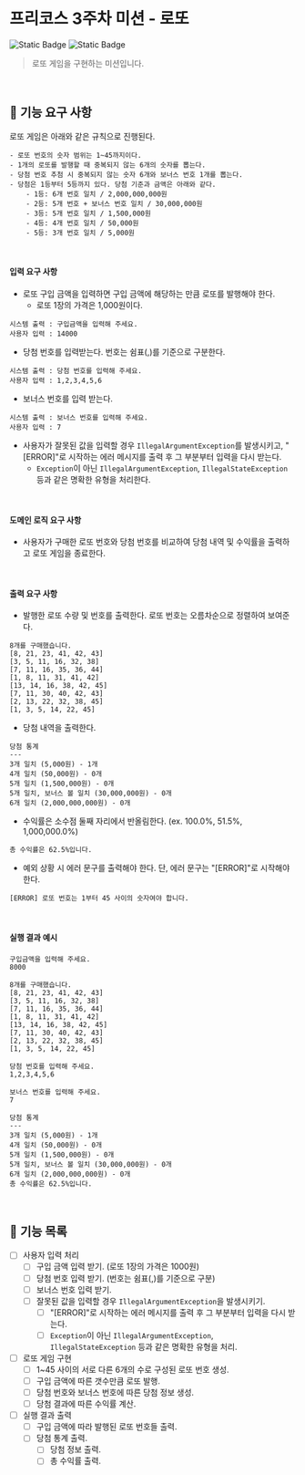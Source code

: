 # 프리코스 3주차 미션 - 로또

![Static Badge](https://img.shields.io/badge/precourse-week3-<color>)
![Static Badge](https://img.shields.io/badge/version-1.0.0-informational)


> 로또 게임을 구현하는 미션입니다.

<br/>

## 🚀 기능 요구 사항

로또 게임은 아래와 같은 규칙으로 진행된다.

```
- 로또 번호의 숫자 범위는 1~45까지이다.
- 1개의 로또를 발행할 때 중복되지 않는 6개의 숫자를 뽑는다.
- 당첨 번호 추첨 시 중복되지 않는 숫자 6개와 보너스 번호 1개를 뽑는다.
- 당첨은 1등부터 5등까지 있다. 당첨 기준과 금액은 아래와 같다.
    - 1등: 6개 번호 일치 / 2,000,000,000원
    - 2등: 5개 번호 + 보너스 번호 일치 / 30,000,000원
    - 3등: 5개 번호 일치 / 1,500,000원
    - 4등: 4개 번호 일치 / 50,000원
    - 5등: 3개 번호 일치 / 5,000원
```

<br/>

#### 입력 요구 사항

- 로또 구입 금액을 입력하면 구입 금액에 해당하는 만큼 로또를 발행해야 한다.
  - 로또 1장의 가격은 1,000원이다.

```
시스템 출력 : 구입금액을 입력해 주세요.
사용자 입력 : 14000
```

- 당첨 번호를 입력받는다. 번호는 쉼표(,)를 기준으로 구분한다.

```
시스템 출력 : 당첨 번호를 입력해 주세요.
사용자 입력 : 1,2,3,4,5,6
```

- 보너스 번호를 입력 받는다.

```
시스템 출력 : 보너스 번호를 입력해 주세요.
사용자 입력 : 7
```

- 사용자가 잘못된 값을 입력할 경우 `IllegalArgumentException`를 발생시키고, "[ERROR]"로 시작하는 에러 메시지를 출력 후 그 부분부터 입력을 다시 받는다.
  - `Exception`이 아닌 `IllegalArgumentException`, `IllegalStateException` 등과 같은 명확한 유형을 처리한다.

<br/>

#### 도메인 로직 요구 사항

- 사용자가 구매한 로또 번호와 당첨 번호를 비교하여 당첨 내역 및 수익률을 출력하고 로또 게임을 종료한다.

<br/>

#### 출력 요구 사항

- 발행한 로또 수량 및 번호를 출력한다. 로또 번호는 오름차순으로 정렬하여 보여준다.

```
8개를 구매했습니다.
[8, 21, 23, 41, 42, 43] 
[3, 5, 11, 16, 32, 38] 
[7, 11, 16, 35, 36, 44] 
[1, 8, 11, 31, 41, 42] 
[13, 14, 16, 38, 42, 45] 
[7, 11, 30, 40, 42, 43] 
[2, 13, 22, 32, 38, 45] 
[1, 3, 5, 14, 22, 45]
```

- 당첨 내역을 출력한다.

```
당첨 통계
---
3개 일치 (5,000원) - 1개
4개 일치 (50,000원) - 0개
5개 일치 (1,500,000원) - 0개
5개 일치, 보너스 볼 일치 (30,000,000원) - 0개
6개 일치 (2,000,000,000원) - 0개
```

- 수익률은 소수점 둘째 자리에서 반올림한다. (ex. 100.0%, 51.5%, 1,000,000.0%)

```
총 수익률은 62.5%입니다.
```

- 예외 상황 시 에러 문구를 출력해야 한다. 단, 에러 문구는 "[ERROR]"로 시작해야 한다.

```
[ERROR] 로또 번호는 1부터 45 사이의 숫자여야 합니다.
```

<br/>

#### 실행 결과 예시

```
구입금액을 입력해 주세요.
8000

8개를 구매했습니다.
[8, 21, 23, 41, 42, 43] 
[3, 5, 11, 16, 32, 38] 
[7, 11, 16, 35, 36, 44] 
[1, 8, 11, 31, 41, 42] 
[13, 14, 16, 38, 42, 45] 
[7, 11, 30, 40, 42, 43] 
[2, 13, 22, 32, 38, 45] 
[1, 3, 5, 14, 22, 45]

당첨 번호를 입력해 주세요.
1,2,3,4,5,6

보너스 번호를 입력해 주세요.
7

당첨 통계
---
3개 일치 (5,000원) - 1개
4개 일치 (50,000원) - 0개
5개 일치 (1,500,000원) - 0개
5개 일치, 보너스 볼 일치 (30,000,000원) - 0개
6개 일치 (2,000,000,000원) - 0개
총 수익률은 62.5%입니다.
```

<br/>

## 🎯 기능 목록

- [ ] 사용자 입력 처리
  - [ ] 구입 금액 입력 받기. (로또 1장의 가격은 1000원)
  - [ ] 당첨 번호 입력 받기. (번호는 쉼표(,)를 기준으로 구분)
  - [ ] 보너스 번호 입력 받기.
  - [ ] 잘못된 값을 입력할 경우 `IllegalArgumentException`을 발생시키기.
    - [ ] "[ERROR]"로 시작하는 에러 메시지를 출력 후 그 부분부터 입력을 다시 받는다.
    - [ ] `Exception`이 아닌 `IllegalArgumentException`, `IllegalStateException` 등과 같은 명확한 유형을 처리.
- [ ] 로또 게임 구현
  - [ ] 1~45 사이의 서로 다른 6개의 수로 구성된 로또 번호 생성.
  - [ ] 구입 금액에 따른 갯수만큼 로또 발행.
  - [ ] 당첨 번호와 보너스 번호에 따른 당첨 정보 생성.
  - [ ] 당첨 결과에 따른 수익률 계산.
- [ ] 실행 결과 출력
  - [ ] 구입 금액에 따라 발행된 로또 번호들 출력.
  - [ ] 당첨 통계 출력.
    - [ ] 당첨 정보 출력.
    - [ ] 총 수익률 출력.